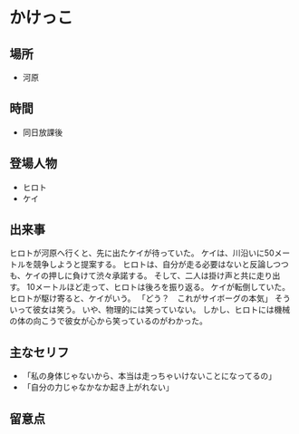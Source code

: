 # かけっこ

## 場所

- 河原

## 時間

- 同日放課後

## 登場人物

- ヒロト
- ケイ

## 出来事

ヒロトが河原へ行くと、先に出たケイが待っていた。
ケイは、川沿いに50メートルを競争しようと提案する。
ヒロトは、自分が走る必要はないと反論しつつも、ケイの押しに負けて渋々承諾する。
そして、二人は掛け声と共に走り出す。
10メートルほど走って、ヒロトは後ろを振り返る。
ケイが転倒していた。
ヒロトが駆け寄ると、ケイがいう。
「どう？　これがサイボーグの本気」
そういって彼女は笑う。
いや、物理的には笑っていない。
しかし、ヒロトには機械の体の向こうで彼女が心から笑っているのがわかった。

## 主なセリフ

- 「私の身体じゃないから、本当は走っちゃいけないことになってるの」
- 「自分の力じゃなかなか起き上がれない」

## 留意点

